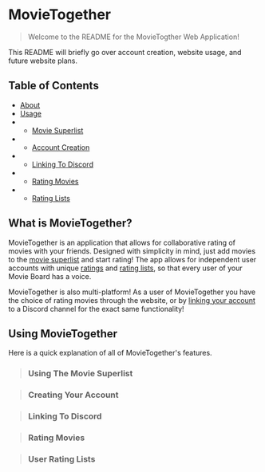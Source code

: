 # MovieTogether
> Welcome to the README for the MovieTogther Web Application!

This README will briefly go over account creation, website usage, and future website plans.

## Table of Contents
- [About](##What-Is-MovieTogether?)
- [Usage](##Using-MovieTogether)
- - [Movie Superlist](###Using-The-Movie-Superlist)
- - [Account Creation](###Creating-Your-Account)
- - [Linking To Discord](###Linking-To-Discord)
- - [Rating Movies](###Rating-Movies)
- - [Rating Lists](###User-Rating-Lists)

## What is MovieTogether?
MovieTogether is an application that allows for collaborative rating of movies with your friends. Designed with simplicity in mind, just add movies to the [movie superlist](###Using-The-Movie-Superlist) and start rating! The app allows for independent user accounts with unique [ratings](###Rating-Movies) and [rating lists](###User-Rating-Lists), so that every user of your Movie Board has a voice.

MovieTogether is also multi-platform! As a user of MovieTogether you have the choice of rating movies through the website, or by [linking your account](###Linking-To-Discord) to a Discord channel for the exact same functionality!

## Using MovieTogether
Here is a quick explanation of all of MovieTogether's features.

>### Using The Movie Superlist

>### Creating Your Account

>### Linking To Discord

>### Rating Movies

>### User Rating Lists